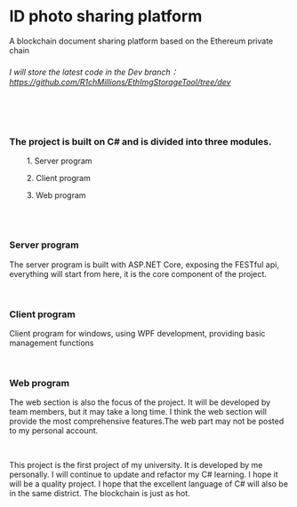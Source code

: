 # ID photo sharing platform
A blockchain document sharing platform based on the Ethereum private chain

###### I will store the latest code in the Dev branch：https://github.com/R1chMillions/EthImgStorageTool/tree/dev


<br/><br/>

### The project is built on C# and is divided into three modules.

        1. Server program

        2. Client program

        3. Web program

<br/><br/>

### **Server program**

The server program is built with ASP.NET Core, exposing the FESTful api, everything will start from here, it is the core component of the project.

<br/>

###  **Client program**

Client program for windows, using WPF development, providing basic management functions

<br/>

###  **Web program**

The web section is also the focus of the project. It will be developed by team members, but it may take a long time. I think the web section will provide the most comprehensive features.The web part may not be posted to my personal account.

<br/>

This project is the first project of my university. It is developed by me personally. I will continue to update and refactor my C# learning. I hope it will be a quality project. I hope that the excellent language of C# will also be in the same district. The blockchain is just as hot.
